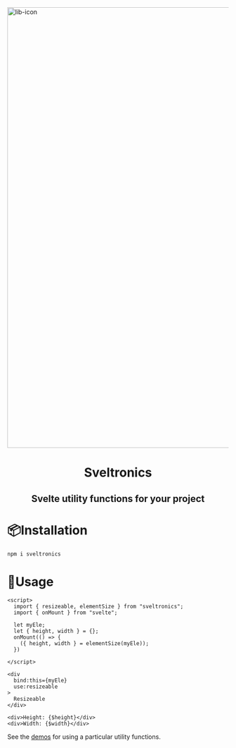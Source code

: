 <img width="1000" alt="lib-icon" src="https://user-images.githubusercontent.com/85363195/231576778-4db4f8fc-6fe3-4234-869a-6898f5f4cacf.png">

<h1 align="center">Sveltronics</h1>
<h2 align="center">Svelte utility functions for your project</h2>

# 📦Installation

```
npm i sveltronics
```

# 🐰Usage

```svelte
<script>
  import { resizeable, elementSize } from "sveltronics";
  import { onMount } from "svelte";

  let myEle;
  let { height, width } = {};
  onMount(() => {
    ({ height, width } = elementSize(myEle));
  })

</script>

<div 
  bind:this={myEle}
  use:resizeable
>
  Resizeable
</div>

<div>Height: {$height}</div>
<div>Width: {$width}</div>
```

See the [demos](https://github.com/vasucp1207/svelte-use/tree/master/src/lib) for using a particular utility functions.
